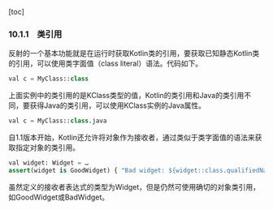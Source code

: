 [toc]

### 10.1.1　类引用

反射的一个基本功能就是在运行时获取Kotlin类的引用，要获取已知静态Kotlin类的引用，可以使用类字面值（class literal）语法。代码如下。

```python
val c = MyClass::class
```

上面实例中的类引用的是KClass类型的值，Kotlin的类引用和Java的类引用不同，要获得Java的类引用，可以使用KClass实例的Java属性。

```python
val c = MyClass::class.java
```

自1.1版本开始，Kotlin还允许将对象作为接收者，通过类似于类字面值的语法来获取指定对象的类引用。

```python
val widget: Widget = …
assert(widget is GoodWidget) { "Bad widget: ${widget::class.qualifiedName}" }
```

虽然定义的接收者表达式的类型为Widget，但是仍然可使用确切的对象类引用，如GoodWidget或BadWidget。

